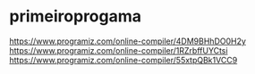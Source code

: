 # primeiroprogama
https://www.programiz.com/online-compiler/4DM9BHhDO0H2y
https://www.programiz.com/online-compiler/1RZrbffUYCtsi
https://www.programiz.com/online-compiler/55xtpQBk1VCC9
